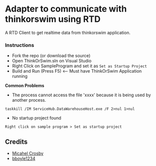
# Adapter to communicate with thinkorswim using RTD

A RTD Client to get realtime data from thinkorswim application.



### Instructions

- Fork the repo (or download the source)
- Open ThinkOrSwim.sln on Visual Studio
- Right Click on SampleProgram and set it as `Set as Startup Project`
- Build and Run (Press F5) <-- Must have ThinkOrSwim Application running



**Common Problems**


* The process cannot access the file 'xxxx' because it is being used by another process.

```
taskkill /IM ServiceHub.DataWarehouseHost.exe /F 2>nul 1>nul 
```

* No startup project found

```
Right click on sample program > Set as startup project
```


## Credits

- [Micahel Crosby](https://github.com/crosbymichael/thinkorswim)
- [bboyle1234](https://stackoverflow.com/questions/26726430/r6025-pure-virtual-function-call)


